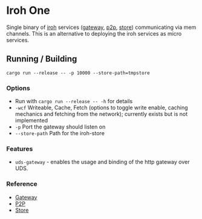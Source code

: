 # Iroh One

Single binary of [iroh](https://github.com/n0-computer/iroh) services
([gateway](https://github.com/n0-computer/iroh/tree/main/iroh-gateway),
[p2p](https://github.com/n0-computer/iroh/tree/main/iroh-p2p),
[store](https://github.com/n0-computer/iroh/tree/main/iroh-store))
communicating via mem channels. This is an alternative to deploying the iroh
services as micro services.

## Running / Building

`cargo run --release -- -p 10000 --store-path=tmpstore`

### Options

- Run with `cargo run --release -- -h` for details
- `-wcf` Writeable, Cache, Fetch (options to toggle write enable, caching mechanics and fetching from the network); currently exists but is not implemented
- `-p` Port the gateway should listen on
- `--store-path` Path for the iroh-store

### Features

- `uds-gateway` - enables the usage and binding of the http gateway over UDS.

### Reference

- [Gateway](../iroh-gateway/README.md)
- [P2P](../iroh-p2p/README.md)
- [Store](../iroh-store/README.md)
